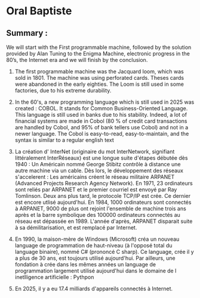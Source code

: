 # Oral Baptiste

## Summary : 
We will start with the First programmable machine, followed by the solution provided by Alan Tuning to the Enigma Machine, electronic progress in the 80’s, the Internet era and we will finish by the conclusion.

1. The first programmable machine was the Jacquard loom, which was sold in 1801. The machine was using perforated cards. Theses cards were abandoned in the early eighties. The Loom is still used in some factories, due to his extreme durability.

2. In the 60's, a new programming language which is still used in 2025 was created : COBOL. It stands for Common Business-Oriented Language. This language is still used in banks due to his stability. Indeed, a lot of financial systems are made in Cobol (80 % of credit card transactions are handled by Cobol, and 95% of bank tellers use Cobol) and not in a newer language. The Cobol is easy-to-read, easy-to-maintain, and the syntax is similar to a regular english text

3. La création d' InterNet (originaire du mot InterNetwork, signifiant littéralement InterRéseaux) est une longue suite d'étapes débutée dès 1940 : Un Américain nommé George Stibitz contrôle à distance une autre machine via un cable. Dès lors, le développement des réseaux s'accelerent : Les américains créent le réseau militaire ARPANET (Advanced Projects Research Agency Network). En 1971, 23 ordinateurs sont reliés par ARPANET et le premier courriel est envoyé par Ray Tomlinson. Deux ans plus tard, le protocole TCP/IP est crée. Ce dernier est encore utlisé aujourd'hui. En 1984, 1000 ordinateurs sont connectés à ARPANET, 9000 de plus ont rejoint l'ensemble de machine trois ans après et la barre symbolique des 100000 ordinateurs connectés au réseau est dépassée en 1989.
L'année d'après, ARPANET disparait suite à sa démilitarisation, et est remplacé par Internet.

4. En 1990, la maison-mère de Windows (Microsoft) créa un nouveau language de programmation de haut-niveau (à l'opposé total du language binaire), nommé C# (prononcé C sharp). Ce language, crée il y a plus de 30 ans, est toujours utilisé aujourd'hui. Par ailleurs, une fondation à crée dans les mêmes années un language de programmation largement utilisé aujourd'hui dans le domaine de l inetlligence artificielle : Pythpon

5. En 2025, il y a eu 17.4 milliards d'appareils connectés à Internet.
